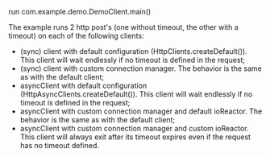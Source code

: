 run com.example.demo.DemoClient.main()

The example runs 2 http post's (one without timeout, the other with a timeout) on each of the following clients:

- (sync) client with default configuration (HttpClients.createDefault()). This client will wait endlessly if no timeout is defined in the request;
- (sync) client with custom connection manager. The behavior is the same as with the default client;
- asyncClient with default configuration (HttpAsyncClients.createDefault()). This client will wait endlessly if no timeout is defined in the request;
- asyncClient with custom connection manager and default ioReactor. The behavior is the same as with the default client;
- asyncClient with custom connection manager and custom ioReactor. This client will always exit after its timeout expires even if the request has no timeout defined.

